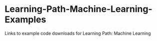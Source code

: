 # Learning-Path-Machine-Learning-Examples
Links to example code downloads for Learning Path: Machine Learning
